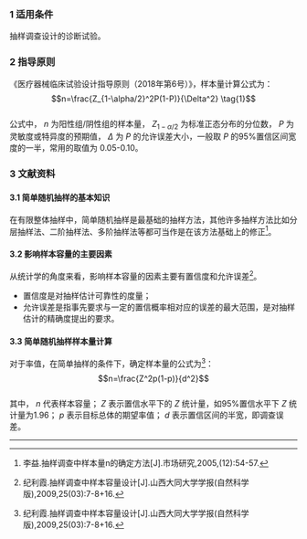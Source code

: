 ### 1 适用条件
抽样调查设计的诊断试验。

### 2 指导原则
《医疗器械临床试验设计指导原则（2018年第6号）》，样本量计算公式为：  
$$n=\frac{Z_{1-\alpha/2}^2P(1-P)}{\Delta^2} \tag{1}$$  
公式中， $n$ 为阳性组/阴性组的样本量， $Z_{1-\alpha/2}$ 为标准正态分布的分位数， $P$ 为灵敏度或特异度的预期值， $\Delta$ 为 $P$ 的允许误差大小，一般取 $P$ 的95%置信区间宽度的一半，常用的取值为 0.05-0.10。  

### 3 文献资料
#### 3.1 简单随机抽样的基本知识
在有限整体抽样中，简单随机抽样是最基础的抽样方法，其他许多抽样方法比如分层抽样法、二阶抽样法、多阶抽样法等都可当作是在该方法基础上的修正[^1]。  
#### 3.2 影响样本容量的主要因素
从统计学的角度来看，影响样本容量的因素主要有置信度和允许误差[^2]。
- 置信度是对抽样估计可靠性的度量；
- 允许误差是指事先要求与一定的置信概率相对应的误差的最大范围，是对抽样估计的精确度提出的要求。
#### 3.3 简单随机抽样样本量计算
对于率值，在简单抽样的条件下，确定样本量的公式为[^2]：  
$$n=\frac{Z^2p(1-p)}{d^2}$$  
其中， $n$ 代表样本容量； $Z$ 表示置信水平下的 $Z$ 统计量，如95%置信水平下 $Z$ 统计量为1.96； $p$ 表示目标总体的期望率值； $d$ 表示置信区间的半宽，即调查误差。






---
[^1]: 李益.抽样调查中样本量n的确定方法[J].市场研究,2005,(12):54-57.  
[^2]:纪利霞.抽样调查中样本容量设计[J].山西大同大学学报(自然科学版),2009,25(03):7-8+16.    